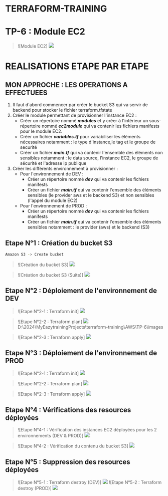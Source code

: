 # TERRAFORM-TRAINING

# TP-6 : Module EC2

> ![Module EC2] ![](./images/tp6.JPG)

# REALISATIONS ETAPE PAR ETAPE

## MON APPROCHE :  LES OPERATIONS A EFFECTUEES
1. Il faut d'abord commencer par créer le bucket S3 qui va servir de backend pour stocker le fichier terraform.tfstate
2. Créer le module permettant de provisionner l'instance EC2 :
	- Créer un répertoire nommé ***modules*** et y créer à l'intérieur un sous-répertoire nommé ***ec2module*** qui va contenir les fichiers manifests pour le module EC2.
	- Créer un fichier ***variables.tf*** pour variabiliser les éléments nécessaires notamment : le type d'instance,le tag et le groupe de securité
	- Créer un fichier ***main.tf*** qui va contenir l'ensemble des éléments non sensibles notamment : le data source, l'instance EC2, le groupe de sécurité et l'adresse ip publique
3. Créer les différents environnement à provisionner :
	- Pour l'environnement de DEV :
		- Créer un répertoire nommé ***dev*** qui va contenir les fichiers manifests
		- Créer un fichier ***main.tf*** qui va contenir l'ensemble des éléments sensibles (le provider aws et le backend S3) et non sensibles (l'appel du module EC2)
	- Pour l'environnement de PROD :
		- Créer un répertoire nommé ***dev*** qui va contenir les fichiers manifests
		- Créer un fichier ***main.tf*** qui va contenir l'ensemble des éléments sensibles notamment : le provider (aws) et le backend (S3)

## Etape N°1 : Création du bucket S3
```bash
Amazon S3 -> Create bucket
```
> ![Création du bucket S3] ![](./images/1-bucket-creation1.jpg)

> ![Création du bucket S3 (Suite)] ![](./images/2-bucket-creation2.jpg)

## Etape N°2 : Déploiement de l'environnement de DEV
> ![Etape N°2-1 : Terraform init] ![](./images/3-dev-terraform-init.jpg)

> ![Etape N°2-2 : Terraform plan] ![](./images/4-dev-terraform-plan.jpg)
D:\2024\MyEazytrainingProjects\terraform-training\AWS\TP-6\images

> ![Etape N°2-3 : Terraform apply] ![](./images/5-dev-terraform-apply.jpg)

## Etape N°3 : Déploiement de l'environnement de PROD
> ![Etape N°2-1 : Terraform init] ![](./images/9-prod-terraform-init.jpg)

> ![Etape N°2-2 : Terraform plan] ![](./images/10-prod-terraform-plan.jpg)

> ![Etape N°2-3 : Terraform apply] ![](./images/11-prod-terraform-apply.jpg)

## Etape N°4 : Vérifications des resources déployées
> ![Etape N°4-1 : Vérification des instances EC2 déployées pour les 2 environnements (DEV & PROD)] ![](./images/12-aws-console-instance.jpg)

> ![Etape N°4-2 : Vérification du contenu du bucket S3] ![](./images/13-aws-console-s3-content.jpg)

## Etape N°5 : Suppression des resources déployées
> ![Etape N°5-1 : Terraform destroy (DEV)] ![](./images/14-dev-terraform-destroy.jpg)
> ![Etape N°5-2 : Terraform destroy (PROD)] ![](./images/15-prod-terraform-destroy.jpg)